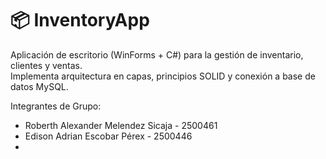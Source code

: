 # 📦 InventoryApp

Aplicación de escritorio (WinForms + C#) para la gestión de inventario, clientes y ventas.  
Implementa arquitectura en capas, principios SOLID y conexión a base de datos MySQL.

Integrantes de Grupo:

- Roberth Alexander Melendez Sicaja - 2500461
- Edison Adrian Escobar Pérex - 2500446
- 
